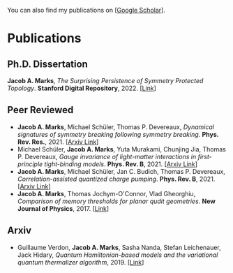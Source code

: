 You can also find my publications on [[Google Scholar](https://scholar.google.com/citations?user=2OBZbPYAAAAJ&hl=en)].

# Publications

## Ph.D. Dissertation
**Jacob A. Marks**, *The Surprising Persistence of Symmetry Protected Topology*. **Stanford Digital Repository**, 2022. [[Link](https://purl.stanford.edu/bm224xz2966)]

## Peer Reviewed
+ **Jacob A. Marks**, Michael Schüler, Thomas P. Devereaux,  *Dynamical signatures of symmetry breaking following symmetry breaking*. **Phys. Rev. Res.**, 2021. [[Arxiv Link](https://arxiv.org/pdf/2101.12405.pdf)]
+ Michael Schüler, **Jacob A. Marks**, Yuta Murakami, Chunjing Jia, Thomas P. Devereaux,  *Gauge invariance of light-matter interactions in first-principle tight-binding models*. **Phys. Rev. B**, 2021. [[Arxiv Link](https://arxiv.org/pdf/2101.01143.pdf)]
+ **Jacob A. Marks**, Michael Schüler, Jan C. Budich, Thomas P. Devereaux, *Correlation-assisted quantized charge pumping*. **Phys. Rev. B**, 2021. [[Arxiv Link](https://arxiv.org/pdf/2001.01696.pdf)]
+ **Jacob A. Marks**, Thomas Jochym-O'Connor, Vlad Gheorghiu, *Comparison of memory thresholds for planar qudit geometries*. **New Journal of Physics**, 2017. [[Link](https://iopscience.iop.org/article/10.1088/1367-2630/aa939a)]

## Arxiv
+ Guillaume Verdon, **Jacob A. Marks**, Sasha Nanda, Stefan Leichenauer, Jack Hidary, *Quantum Hamiltonian-based models and the variational quantum thermalizer algorithm*, 2019. [[Link](https://arxiv.org/pdf/1910.02071.pdf)] 



